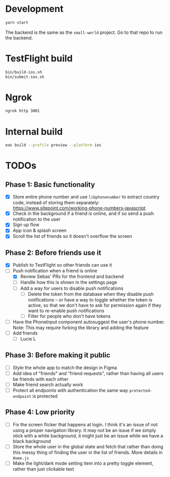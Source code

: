 # Development

```sh
yarn start
```

The backend is the same as the `small-world` project. Go to that repo to run the backend.

# TestFlight build

```sh
bin/build-ios.sh
bin/submit-ios.sh
```

# Ngrok

```sh
ngrok http 3001
```

# Internal build

```sh
eas build --profile preview --platform ios
```

# TODOs

## Phase 1: Basic functionality

- [x] Store entire phone number and use `libphonenumber` to extract country code, instead of storing them separately: https://www.sitepoint.com/working-phone-numbers-javascript
- [x] Check in the background if a friend is online, and if so send a push notification to the user
- [x] Sign up flow
- [x] App icon & splash screen
- [x] Scroll the list of friends so it doesn't overflow the screen

## Phase 2: Before friends use it

- [x] Publish to TestFlight so other friends can use it
- [ ] Push notification when a friend is online
  - [x] Review Sebas' PRs for the frontend and backend
  - [ ] Handle how this is shown in the settings page
  - [ ] Add a way for users to disable push notifications
    - [ ] Delete the token from the database when they disable push notifications – or have a way to toggle whether the token is active, so that we don't have to ask for permission again if they want to re-enable push notifications
    - [ ] Filter for people who don't have tokens
- [ ] Have the PhoneInput component autosuggest the user's phone number. Note: This may require forking the library and adding the feature
- [ ] Add friends
  - [ ] Lucie L

## Phase 3: Before making it public

- [ ] Style the whole app to match the design in Figma
- [ ] Add idea of "friends" and "friend requests", rather than having all users be friends with each other
- [ ] Make friend search actually work
- [ ] Protect all endpoints with authentication the same way `protected-endpoint` is protected

## Phase 4: Low priority

- [ ] Fix the screen flicker that happens at login. I think it's an issue of not using a proper navigation library. It may not be an issue if we simply stick with a white background, it might just be an issue while we have a black background
- [ ] Store the whole user in the global state and fetch that rather than doing this messy thing of finding the user in the list of friends. More details in `Home.js`
- [ ] Make the light/dark mode setting item into a pretty toggle element, rather than just clickable text
